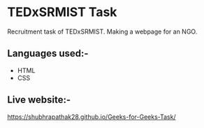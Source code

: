 # TEDxSRMIST Task
Recruitment task of TEDxSRMIST. Making a webpage for an NGO.
## Languages used:-
* HTML
* CSS
## Live website:-
https://shubhrapathak28.github.io/Geeks-for-Geeks-Task/
